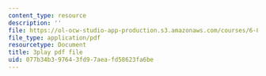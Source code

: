 ```yaml
---
content_type: resource
description: ''
file: https://ol-ocw-studio-app-production.s3.amazonaws.com/courses/6-832-underactuated-robotics-spring-2009/077b34b397643fd97aeafd58623fa6be_xwgIkdBQku4.pdf
file_type: application/pdf
resourcetype: Document
title: 3play pdf file
uid: 077b34b3-9764-3fd9-7aea-fd58623fa6be
---
```

